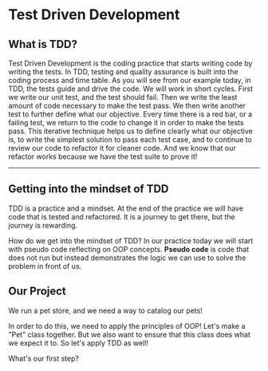 # Test Driven Development

## What is TDD?

Test Driven Development is the coding practice that starts writing code by writing the tests.
In TDD, testing and quality assurance is built into the coding process and time table.
As you will see from our example today, in TDD, the tests guide and drive the code. We will work in short cycles. First we write our unit test, and the test should fail. Then we write the least amount of code necessary to make the test pass. We then write another test to further define what our objective. Every time there is a red bar, or a failing test, we return to the code to change it in order to make the tests pass. This iterative technique helps us to define clearly what our objective is, to write the simplest solution to pass each test case, and to continue to review our code to refactor it for cleaner code. And we know that our refactor works because we have the test suite to prove it!

---

## Getting into the mindset of TDD

TDD is a practice and a mindset. At the end of the practice we will have code that is tested and refactored. It is a journey to get there, but the journey is rewarding.

How do we get into the mindset of TDD? In our practice today we will start with pseudo code reflecting on OOP concepts. <b>Pseudo code</b> is code that does not run but instead demonstrates the logic we can use to solve the problem in front of us.

## Our Project

We run a pet store, and we need a way to catalog our pets!

In order to do this, we need to apply the principles of OOP! Let's make a "Pet" class together. But we also want to ensure that this class does what we expect it to. So let's apply TDD as well!

What's our first step?
